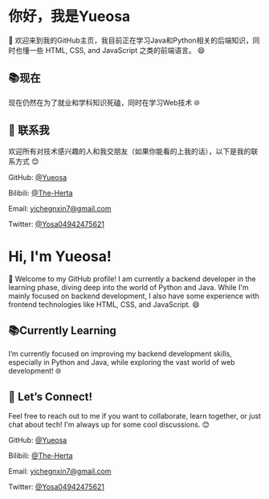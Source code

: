 # 你好，我是Yueosa

👋 欢迎来到我的GitHub主页，我目前正在学习Java和Python相关的后端知识，同时也懂一些 HTML, CSS, and JavaScript 之类的前端语言。 😄

## 📚现在

现在仍然在为了就业和学科知识死磕，同时在学习Web技术 🌐 

## 💬 联系我

欢迎所有对技术感兴趣的人和我交朋友（如果你能看的上我的话），以下是我的联系方式 😊 

GitHub: [@Yueosa](https://github.com/Yueosa)

Bilibili: [@The-Herta](https://space.bilibili.com/433677987) 

Email: yichegnxin7@gmail.com 

Twitter: [@Yosa04942475621](https://x.com/Yosa04942475621)


# Hi, I'm Yueosa! 

👋 Welcome to my GitHub profile! I am currently a backend developer in the learning phase, diving deep into the world of Python and Java. While I'm mainly focused on backend development, I also have some experience with frontend technologies like HTML, CSS, and JavaScript. 😄

## 📚Currently Learning 

I’m currently focused on improving my backend development skills, especially in Python and Java, while exploring the vast world of web development! 🌐 

## 💬 Let’s Connect!

Feel free to reach out to me if you want to collaborate, learn together, or just chat about tech! I'm always up for some cool discussions. 😊 

GitHub: [@Yueosa](https://github.com/Yueosa)

Bilibili: [@The-Herta](https://space.bilibili.com/433677987) 

Email: yichegnxin7@gmail.com 

Twitter: [@Yosa04942475621](https://x.com/Yosa04942475621)
